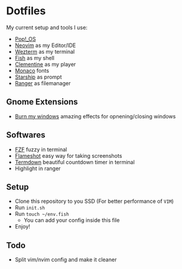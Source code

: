 # Dotfiles
My current setup and tools I use:
- [Pop!_OS](https://pop.system76.com/)
- [Neovim](https://github.com/neovim/neovim) as my Editor/IDE
- [Wezterm](https://github.com/wez/wezterm) as my terminal
- [Fish](https://github.com/fish-shell/fish-shell) as my shell
- [Clementine](https://github.com/clementine-player/Clementine) as my player
- [Monaco](https://github.com/cseelus/monego) fonts
- [Starship](https://github.com/cseelus/monego) as prompt
- [Ranger](https://github.com/ranger/ranger) as filemanager

## Gnome Extensions
- [Burn my windows](https://github.com/Schneegans/Burn-My-Windows) amazing effects for opnening/closing windows

## Softwares
- [FZF](https://github.com/junegunn/fzf) fuzzy in terminal
- [Flameshot](https://github.com/flameshot-org/flameshot) easy way for taking screenshots
- [Termdown](https://github.com/trehn/termdown) beautiful countdown timer in terminal
- Highlight in ranger

## Setup
- Clone this repository to you SSD (For better performance of `VIM`)
- Run `init.sh`
- Run `touch ~/env.fish`
    - You can add your config inside this file
- Enjoy!

## Todo
- Split vim/nvim config and make it cleaner

